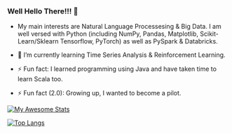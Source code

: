 ### Well Hello There!!! 👋

<!--
**DunnBC22/DunnBC22** is a ✨ _special_ ✨ repository because its `README.md` (this file) appears on your GitHub profile.

Here are some ideas to get you started:

- 🔭 I’m currently working on ...
- 🌱 I’m currently learning ...
- 👯 I’m looking to collaborate on ...
- 🤔 I’m looking for help with ...
- 💬 Ask me about ...
- 📫 How to reach me: ...
- 😄 Pronouns: ...
- ⚡ Fun fact: ...
-->

- My main interests are Natural Language Processesing & Big Data. I am well versed with Python (including NumPy, Pandas, Matplotlib, Scikit-Learn/Sklearn Tensorflow, PyTorch) as well as PySpark & Databricks.

- 🌱 I’m currently learning Time Series Analysis & Reinforcement Learning.

- ⚡ Fun fact: I learned programming using Java and have taken time to learn Scala too.
- ⚡ Fun fact (2.0): Growing up, I wanted to become a pilot.

[![My Awesome Stats](https://awesome-github-stats.azurewebsites.net/user-stats/dunnbc22?cardType=github&theme=ayu-mirage&preferLogin=true&Ring=342ADD&Title=27DD3E)](https://git.io/awesome-stats-card)

[![Top Langs](https://github-readme-stats.vercel.app/api/top-langs/?username=dunnbc22&hide_progress=true)](https://github.com/dunnbc22/github-readme-stats)
